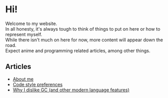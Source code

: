 # Hi!

Welcome to my website.  
In all honesty, it's always tough to think of things to put on here or how to represent myself.  
While there isn't much on here for now, more content will appear down the road.  
Expect anime and programming related articles, among other things.

## Articles

- [About me](https://merijnhendriks.github.io/?page=about)
- [Code style preferences](https://merijnhendriks.github.io/?page=codestylepreferences)
- [Why I dislike GC (and other modern language features)](https://merijnhendriks.github.io/?page=whyidislikegc)
